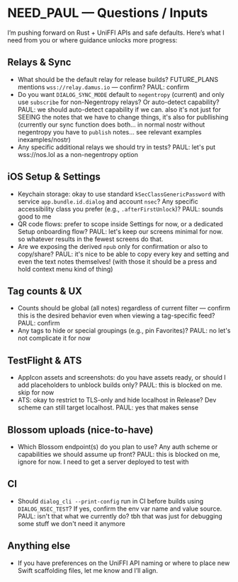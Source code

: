 # NEED_PAUL — Questions / Inputs

I’m pushing forward on Rust + UniFFI APIs and safe defaults. Here’s what I need from you or where guidance unlocks more progress:

## Relays & Sync
- What should be the default relay for release builds? FUTURE_PLANS mentions `wss://relay.damus.io` — confirm?
PAUL: confirm
- Do you want `DIALOG_SYNC_MODE` default to `negentropy` (current) and only use `subscribe` for non-Negentropy relays? Or auto-detect capability?
PAUL: we should auto-detect capability if we can. also it's not just for SEEING the notes that we have to change things, it's also for publlishing (currently our sync function does both... in normal nostr without negentropy you have to `publish` notes... see relevant examples inexamples/nostr)
- Any specific additional relays we should try in tests?
PAUL: let's put wss://nos.lol as a non-negentropy option

## iOS Setup & Settings
- Keychain storage: okay to use standard `kSecClassGenericPassword` with service `app.bundle.id.dialog` and account `nsec`? Any specific accessibility class you prefer (e.g., `.afterFirstUnlock`)?
PAUL: sounds good to me
- QR code flows: prefer to scope inside Settings for now, or a dedicated Setup onboarding flow?
PAUL: let's keep our screens minimal for now. so whatever results in the fewest screens do that.
- Are we exposing the derived `npub` only for confirmation or also to copy/share?
PAUL: it's nice to be able to copy every key and setting and even the text notes themselves! (with those it should be a press and hold context menu kind of thing) 

## Tag counts & UX
- Counts should be global (all notes) regardless of current filter — confirm this is the desired behavior even when viewing a tag-specific feed?
PAUL: confirm
- Any tags to hide or special groupings (e.g., pin Favorites)?
PAUL: no let's not complicate it for now

## TestFlight & ATS
- AppIcon assets and screenshots: do you have assets ready, or should I add placeholders to unblock builds only?
PAUL: this is blocked on me. skip for now
- ATS: okay to restrict to TLS-only and hide localhost in Release? Dev scheme can still target localhost.
PAUL: yes that makes sense

## Blossom uploads (nice-to-have)
- Which Blossom endpoint(s) do you plan to use? Any auth scheme or capabilities we should assume up front?
PAUL: this is blocked on me, ignore for now. I need to get a server deployed to test with

## CI
- Should `dialog_cli --print-config` run in CI before builds using `DIALOG_NSEC_TEST`? If yes, confirm the env var name and value source.
PAUL: isn't that what we currently do? tbh that was just for debugging some stuff we don't need it anymore

## Anything else
- If you have preferences on the UniFFI API naming or where to place new Swift scaffolding files, let me know and I’ll align.

